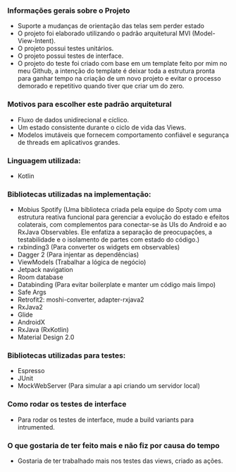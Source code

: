 ### Informações gerais sobre o Projeto
-  Suporte a mudanças de orientação das telas sem perder estado
-  O projeto foi elaborado utilizando o padrão arquitetural MVI (Model-View-Intent).
-  O projeto possui testes unitários.
-  O projeto possui testes de interface.
-  O projeto do teste foi criado com base em um template feito por mim no meu Github, a intenção do template é deixar toda a estrutura pronta para ganhar tempo na criação de um novo projeto e evitar o processo demorado e repetitivo quando tiver que criar um do zero.

### Motivos para escolher este padrão arquitetural
 - Fluxo de dados unidirecional e cíclico.
 - Um estado consistente durante o ciclo de vida das Views.
 - Modelos imutáveis ​​que fornecem comportamento confiável e segurança de threads em aplicativos grandes.


### Linguagem utilizada:
   - Kotlin


###  Bibliotecas utilizadas na implementação:
   - Mobius Spotify (Uma biblioteca criada pela equipe do Spoty com uma estrutura reativa funcional para gerenciar a evolução do estado e efeitos colaterais, com complementos para conectar-se às UIs do Android e ao RxJava Observables. Ele enfatiza a separação de preocupações, a testabilidade e o isolamento de partes com estado do código.)
   - rxbinding3 (Para converter os widgets em observables)
   - Dagger 2 (Para injentar as dependências)
   - ViewModels (Trabalhar a lógica de negócio)
   - Jetpack navigation
   - Room database
   - Databinding (Para evitar boilerplate e manter um código mais limpo)
   - Safe Args
   - Retrofit2: moshi-converter, adapter-rxjava2
   - RxJava2
   - Glide
   - AndroidX
   - RxJava (RxKotlin)
   - Material Design 2.0

### Bibliotecas utilizadas para testes:
   - Espresso
   - JUnit
   - MockWebServer (Para simular a api criando um servidor local)

### Como rodar os testes de interface
   - Para rodar os testes de interface, mude a build variants para intrumented.

### O que gostaria de ter feito mais e não fiz por causa do tempo
  - Gostaria de ter trabalhado mais nos testes das views, criado as ações.